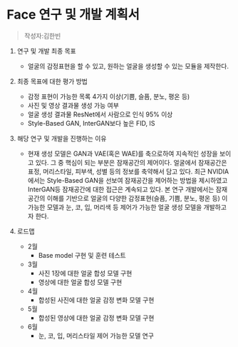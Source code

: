 # Face 연구 및 개발 계획서
> 작성자:김한빈


1. 연구 및 개발 최종 목표
    - 얼굴의 감정표현을 할 수 있고, 원하는 얼굴을 생성할 수 있는 모듈을 제작한다.

2. 최종 목표에 대한 평가 방법
    - 감정 표현이 가능한 목록 4가지 이상(기쁨, 슬픔, 분노, 평온 등)
    - 사진 및 영상 결과물 생성 가능 여부
    - 얼굴 생성 결과물 ResNet에서 사람으로 인식 95% 이상
    - Style-Based GAN, InterGAN보다 높은 FID, IS

3. 해당 연구 및 개발을 진행하는 이유
    - 현재 생성 모델은 GAN과 VAE(혹은 WAE)를 축으로하여 지속적인 성장을 보이고 있다.
    그 중 핵심이 되는 부분은 잠재공간의 제어이다. 얼굴에서 잠재공간은 표정, 머리스타일,
    피부색, 성별 등의 정보를 축약해서 담고 있다. 최근 NVIDIA에서는 Style-Based GAN을 선보여
    잠재공간을 제어하는 방법을 제시하였고 InterGAN등 잠재공간에 대한 접근은 계속되고 있다.
    본 연구 개발에서는 잠재공간의 이해를 기반으로 얼굴의 다양한 감정표현(슬픔, 기쁨, 분노, 평온 등)
    이 가능한 모델과 눈, 코, 입, 머리색 등 제어가 가능한 얼굴 생성 모델을 개발하고자 한다.

4. 로드맵
    - 2월
        - Base model 구현 및 훈련 테스트
    - 3월
        - 사진 1장에 대한 얼굴 합성 모델 구현
        - 영상에 대한 얼굴 합성 모델 구현
    - 4월
        - 합성된 사진에 대한 얼굴 감정 변화 모델 구현
    - 5월
        - 합성된 영상에 대한 얼굴 감정 변화 모델 구현
    - 6월
        - 눈, 코, 입, 머리스타일 제어 가능한 모델 연구

